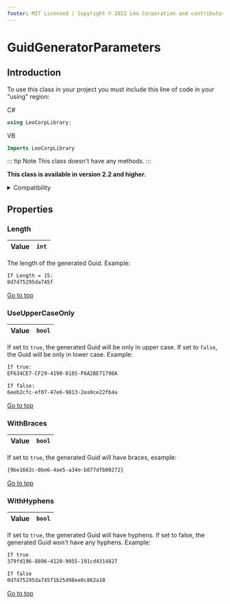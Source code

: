 ```yaml
---
footer: MIT Licensed | Copyright © 2022 Léo Corporation and contributors
---
```

# GuidGeneratorParameters
## Introduction
To use this class in your project you must include this line of code in your "using" region:

C#

~~~ cs
using LeoCorpLibrary;
~~~

VB

~~~ vb
Imports LeoCorpLibrary
~~~

::: tip Note
This class doesn't have any methods.
:::

**This class is available in version 2.2 and higher.**

<details>
<summary>Compatibility</summary>

| Frameworks | LeoCorpLibrary | LeoCorpLibrary.Core |
| :-----: | :----------------: | :---------------------: |
| .NET 6 | ✔ | ✔ |
| .NET 5 | ✔ | ✔ |
| .NET Core 3.1 | ✔ | ✔ |
| .NET Framework 4.5 | ✔ | ✔ |

</details>

## Properties

### Length

| Value | `int` |
| :---: | :----: |

The length of the generated Guid. Example:

~~~ txt
If Length = 15:
0d7d75295da745f
~~~


[Go to top](#guidgeneratorparameters)


### UseUpperCaseOnly

| Value | `bool` |
| :---: | :----: |

If set to `true`, the generated Guid will be only in upper case. If set to `false`, the Guid will be only in lower case. Example:
~~~ txt
If true:
EF634CE7-CF29-4190-8185-F6A2BE71798A

If false:
6eeb2cfc-ef07-47e6-9813-2ea9ce22fb4a
~~~

[Go to top](#guidgeneratorparameters)


### WithBraces

| Value | `bool` |
| :---: | :----: |

If set to `true`, the generated Guid will have braces, example:
~~~ txt
{9be1663c-0be6-4ae5-a34e-b877dfb00272}
~~~

[Go to top](#guidgeneratorparameters)


### WithHyphens

| Value | `bool` |
| :---: | :----: |

If set to `true`, the generated Guid will have hyphens. If set to false, the generated Guid won't have any hyphens. Example:
~~~ txt
If true
379fd196-8896-4120-9055-191cd4314827

If false
0d7d75295da745f1b25d98ee0c862a10
~~~

[Go to top](#guidgeneratorparameters)